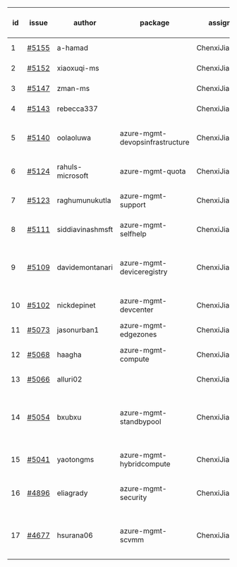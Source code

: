 | id | issue | author | package | assignee | bot advice | created date of issue | target release date | date from target |
| ------ | ------ | ------ | ------ | ------ | ------ | ------ | ------ | :-----: |
| 1 | [#5155](https://github.com/Azure/sdk-release-request/issues/5155) | a-hamad |  | ChenxiJiang333 | duplicated issue  <br> | 04-24 |  | 0 |
| 2 | [#5152](https://github.com/Azure/sdk-release-request/issues/5152) | xiaoxuqi-ms |  | ChenxiJiang333 | duplicated issue  <br> | 04-24 |  | 0 |
| 3 | [#5147](https://github.com/Azure/sdk-release-request/issues/5147) | zman-ms |  | ChenxiJiang333 | duplicated issue  <br> | 04-24 |  | 0 |
| 4 | [#5143](https://github.com/Azure/sdk-release-request/issues/5143) | rebecca337 |  | ChenxiJiang333 | duplicated issue  <br> | 04-23 |  | 0 |
| 5 | [#5140](https://github.com/Azure/sdk-release-request/issues/5140) | oolaoluwa | azure-mgmt-devopsinfrastructure | ChenxiJiang333 | Attention to inconsistent tag. FirstBeta. | 04-16 | 05-24 |  |
| 6 | [#5124](https://github.com/Azure/sdk-release-request/issues/5124) | rahuls-microsoft | azure-mgmt-quota | ChenxiJiang333 | close to release date. | 04-11 | 04-26 | 1 |
| 7 | [#5123](https://github.com/Azure/sdk-release-request/issues/5123) | raghumunukutla | azure-mgmt-support | ChenxiJiang333 | close to release date. | 04-11 | 04-26 | 1 |
| 8 | [#5111](https://github.com/Azure/sdk-release-request/issues/5111) | siddiavinashmsft | azure-mgmt-selfhelp | ChenxiJiang333 | close to release date. | 04-04 | 04-26 | 1 |
| 9 | [#5109](https://github.com/Azure/sdk-release-request/issues/5109) | davidemontanari | azure-mgmt-deviceregistry | ChenxiJiang333 | close to release date. FirstBeta. TypeSpec. | 04-03 | 04-26 | 1 |
| 10 | [#5102](https://github.com/Azure/sdk-release-request/issues/5102) | nickdepinet | azure-mgmt-devcenter | ChenxiJiang333 | close to release date. | 04-01 | 04-26 | 1 |
| 11 | [#5073](https://github.com/Azure/sdk-release-request/issues/5073) | jasonurban1 | azure-mgmt-edgezones | ChenxiJiang333 | FirstBeta. HoldOn. | 03-22 | 05-24 |  |
| 12 | [#5068](https://github.com/Azure/sdk-release-request/issues/5068) | haagha | azure-mgmt-compute | ChenxiJiang333 | close to release date. | 03-21 | 04-26 | 1 |
| 13 | [#5066](https://github.com/Azure/sdk-release-request/issues/5066) | alluri02 |  | ChenxiJiang333 | duplicated issue  <br> | 03-20 |  | 0 |
| 14 | [#5054](https://github.com/Azure/sdk-release-request/issues/5054) | bxubxu | azure-mgmt-standbypool | ChenxiJiang333 | new comment. close to release date. FirstBeta. | 03-18 | 04-26 | 1 |
| 15 | [#5041](https://github.com/Azure/sdk-release-request/issues/5041) | yaotongms | azure-mgmt-hybridcompute | ChenxiJiang333 | close to release date. | 03-13 | 04-26 | 1 |
| 16 | [#4896](https://github.com/Azure/sdk-release-request/issues/4896) | eliagrady | azure-mgmt-security | ChenxiJiang333 | close to release date. HoldOn. | 01-18 | 04-26 | 1 |
| 17 | [#4677](https://github.com/Azure/sdk-release-request/issues/4677) | hsurana06 | azure-mgmt-scvmm | ChenxiJiang333 | close to release date. FirstGA. HoldOn. | 10-23 | 04-26 | 1 |
